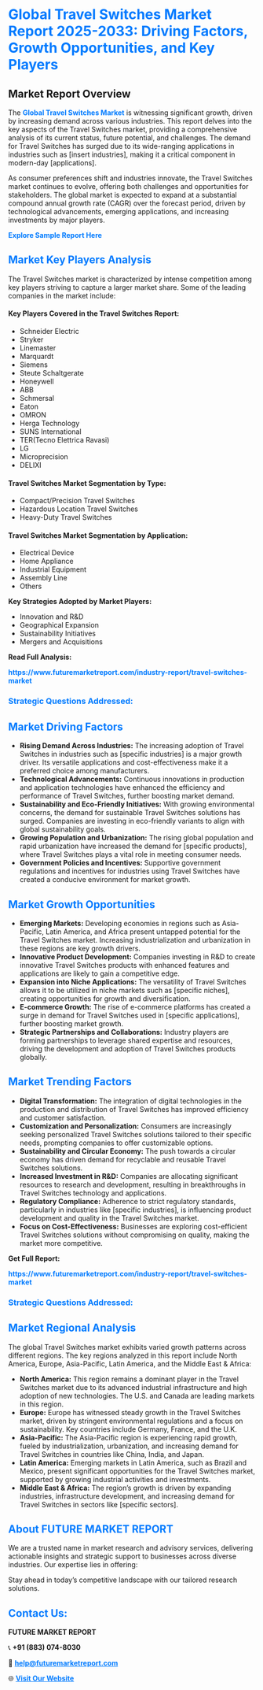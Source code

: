 <h1 style="color: #007BFF;">Global Travel Switches Market Report 2025-2033: Driving Factors, Growth Opportunities, and Key Players</h1>

<section id="overview">
<h2>Market Report Overview</h2>
<p>The <a href="https://www.futuremarketreport.com/industry-report/travel-switches-market" style="color: #007BFF; text-decoration: none;"><strong>Global Travel Switches Market</strong></a> is witnessing significant growth, driven by increasing demand across various industries. This report delves into the key aspects of the Travel Switches market, providing a comprehensive analysis of its current status, future potential, and challenges. The demand for Travel Switches has surged due to its wide-ranging applications in industries such as [insert industries], making it a critical component in modern-day [applications].</p>
<p>As consumer preferences shift and industries innovate, the Travel Switches market continues to evolve, offering both challenges and opportunities for stakeholders. The global market is expected to expand at a substantial compound annual growth rate (CAGR) over the forecast period, driven by technological advancements, emerging applications, and increasing investments by major players.</p>
</section>

<section id="overview">
<p><a href="https://www.futuremarketreport.com/request-sample/reportId=90079" style="color: #007BFF; text-decoration: none;"><strong>Explore Sample Report Here</strong></a></p>
</section>

<section id="key-players">
<h2 style="color: #007BFF;">Market Key Players Analysis</h2>
<p>The Travel Switches market is characterized by intense competition among key players striving to capture a larger market share. Some of the leading companies in the market include:</p>
<h4>Key Players Covered in the Travel Switches Report:</h4>
<ul><li>Schneider Electric</li><li>Stryker</li><li>Linemaster</li><li>Marquardt</li><li>Siemens</li><li>Steute Schaltgerate</li><li>Honeywell</li><li>ABB</li><li>Schmersal</li><li>Eaton</li><li>OMRON</li><li>Herga Technology</li><li>SUNS International</li><li>TER(Tecno Elettrica Ravasi)</li><li>LG</li><li>Microprecision</li><li>DELIXI</li></ul>
<h4>Travel Switches Market Segmentation by Type:</h4>
<ul><li>Compact/Precision Travel Switches</li><li>Hazardous Location Travel Switches</li><li>Heavy-Duty Travel Switches</li></ul>

<h4>Travel Switches Market Segmentation by Application:</h4>
<ul><li>Electrical Device</li><li>Home Appliance</li><li>Industrial Equipment</li><li>Assembly Line</li><li>Others</li></ul>
<p><strong>Key Strategies Adopted by Market Players:</strong></p>
<ul>
<li>Innovation and R&D</li>
<li>Geographical Expansion</li>
<li>Sustainability Initiatives</li>
<li>Mergers and Acquisitions</li>
</ul>
</section>

<section>
<p><strong>Read Full Analysis: </strong></p><a href="https://www.futuremarketreport.com/industry-report/travel-switches-market" style="color: #007BFF; text-decoration: none;"><strong>https://www.futuremarketreport.com/industry-report/travel-switches-market</strong></a>
<h3 style="color: #007BFF;">Strategic Questions Addressed:</h3>
</section>

<section id="driving-factors">
<h2 style="color: #007BFF;">Market Driving Factors</h2>
<ul>
<li><strong>Rising Demand Across Industries:</strong> The increasing adoption of Travel Switches in industries such as [specific industries] is a major growth driver. Its versatile applications and cost-effectiveness make it a preferred choice among manufacturers.</li>
<li><strong>Technological Advancements:</strong> Continuous innovations in production and application technologies have enhanced the efficiency and performance of Travel Switches, further boosting market demand.</li>
<li><strong>Sustainability and Eco-Friendly Initiatives:</strong> With growing environmental concerns, the demand for sustainable Travel Switches solutions has surged. Companies are investing in eco-friendly variants to align with global sustainability goals.</li>
<li><strong>Growing Population and Urbanization:</strong> The rising global population and rapid urbanization have increased the demand for [specific products], where Travel Switches plays a vital role in meeting consumer needs.</li>
<li><strong>Government Policies and Incentives:</strong> Supportive government regulations and incentives for industries using Travel Switches have created a conducive environment for market growth.</li>
</ul>
</section>

<section id="growth-opportunities">
<h2 style="color: #007BFF;">Market Growth Opportunities</h2>
<ul>
<li><strong>Emerging Markets:</strong> Developing economies in regions such as Asia-Pacific, Latin America, and Africa present untapped potential for the Travel Switches market. Increasing industrialization and urbanization in these regions are key growth drivers.</li>
<li><strong>Innovative Product Development:</strong> Companies investing in R&D to create innovative Travel Switches products with enhanced features and applications are likely to gain a competitive edge.</li>
<li><strong>Expansion into Niche Applications:</strong> The versatility of Travel Switches allows it to be utilized in niche markets such as [specific niches], creating opportunities for growth and diversification.</li>
<li><strong>E-commerce Growth:</strong> The rise of e-commerce platforms has created a surge in demand for Travel Switches used in [specific applications], further boosting market growth.</li>
<li><strong>Strategic Partnerships and Collaborations:</strong> Industry players are forming partnerships to leverage shared expertise and resources, driving the development and adoption of Travel Switches products globally.</li>
</ul>
</section>

<section id="trending-factors">
<h2 style="color: #007BFF;">Market Trending Factors</h2>
<ul>
<li><strong>Digital Transformation:</strong> The integration of digital technologies in the production and distribution of Travel Switches has improved efficiency and customer satisfaction.</li>
<li><strong>Customization and Personalization:</strong> Consumers are increasingly seeking personalized Travel Switches solutions tailored to their specific needs, prompting companies to offer customizable options.</li>
<li><strong>Sustainability and Circular Economy:</strong> The push towards a circular economy has driven demand for recyclable and reusable Travel Switches solutions.</li>
<li><strong>Increased Investment in R&D:</strong> Companies are allocating significant resources to research and development, resulting in breakthroughs in Travel Switches technology and applications.</li>
<li><strong>Regulatory Compliance:</strong> Adherence to strict regulatory standards, particularly in industries like [specific industries], is influencing product development and quality in the Travel Switches market.</li>
<li><strong>Focus on Cost-Effectiveness:</strong> Businesses are exploring cost-efficient Travel Switches solutions without compromising on quality, making the market more competitive.</li>
</ul>
</section>

<section>
<p><strong>Get Full Report: </strong></p><a href="https://www.futuremarketreport.com/industry-report/travel-switches-market" style="color: #007BFF; text-decoration: none;"><strong>https://www.futuremarketreport.com/industry-report/travel-switches-market</strong></a>
<h3 style="color: #007BFF;">Strategic Questions Addressed:</h3>
</section>


<section id="regional-analysis">
<h2 style="color: #007BFF;">Market Regional Analysis</h2>
<p>The global Travel Switches market exhibits varied growth patterns across different regions. The key regions analyzed in this report include North America, Europe, Asia-Pacific, Latin America, and the Middle East & Africa:</p>
<ul>
<li><strong>North America:</strong> This region remains a dominant player in the Travel Switches market due to its advanced industrial infrastructure and high adoption of new technologies. The U.S. and Canada are leading markets in this region.</li>
<li><strong>Europe:</strong> Europe has witnessed steady growth in the Travel Switches market, driven by stringent environmental regulations and a focus on sustainability. Key countries include Germany, France, and the U.K.</li>
<li><strong>Asia-Pacific:</strong> The Asia-Pacific region is experiencing rapid growth, fueled by industrialization, urbanization, and increasing demand for Travel Switches in countries like China, India, and Japan.</li>
<li><strong>Latin America:</strong> Emerging markets in Latin America, such as Brazil and Mexico, present significant opportunities for the Travel Switches market, supported by growing industrial activities and investments.</li>
<li><strong>Middle East & Africa:</strong> The region’s growth is driven by expanding industries, infrastructure development, and increasing demand for Travel Switches in sectors like [specific sectors].</li>
</ul>
</section>

<footer>
<h2 style="color: #007BFF;">About FUTURE MARKET REPORT</h2>
<p>We are a trusted name in market research and advisory services, delivering actionable insights and strategic support to businesses across diverse industries. Our expertise lies in offering:</p>

<p>Stay ahead in today’s competitive landscape with our tailored research solutions.</p>

<h2 style="color: #007BFF;">Contact Us:</h2>
<p><strong>FUTURE MARKET REPORT</strong></p>
<p>📞 <strong>+91 (883) 074-8030</strong></p>
<p>📧 <strong><a href="mailto:help@futuremarketreport.com" style="color: #007BFF;">help@futuremarketreport.com</a></strong></p>
<p>🌐 <strong><a href="https://www.futuremarketreport.com/" style="color: #007BFF;">Visit Our Website</a></strong></p>
</footer>